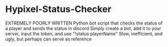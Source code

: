 # Hypixel-Status-Checker
EXTREMELY POORLY WRITTEN Python bot script that checks the status of a player and sends the status in discord
Simply create a bot, add it to your server, input the token, and use "!status playerName"
Slow, inefficient, and ugly, but perhaps can serve as reference
